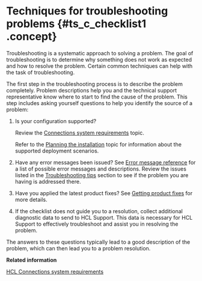 # Techniques for troubleshooting problems {#ts_c_checklist1 .concept}

Troubleshooting is a systematic approach to solving a problem. The goal of troubleshooting is to determine why something does not work as expected and how to resolve the problem. Certain common techniques can help with the task of troubleshooting.

The first step in the troubleshooting process is to describe the problem completely. Problem descriptions help you and the technical support representative know where to start to find the cause of the problem. This step includes asking yourself questions to help you identify the source of a problem:

1.  Is your configuration supported?

    Review the [Connections system requirements](../plan/r_install_prerqs.md) topic.

    Refer to the [Planning the installation](../plan/c_planning_the_installation.md) topic for information about the supported deployment scenarios.

2.  Have any error messages been issued? See [Error message reference](c_error_codes.md) for a list of possible error messages and descriptions. Review the issues listed in the [Troubleshooting tips](ts_c_ts_tips_overview.md) section to see if the problem you are having is addressed there.
3.  Have you applied the latest product fixes? See [Getting product fixes](ts_t_fixes.md) for more details.
4.  If the checklist does not guide you to a resolution, collect additional diagnostic data to send to HCL Support. This data is necessary for HCL Support to effectively troubleshoot and assist you in resolving the problem.

The answers to these questions typically lead to a good description of the problem, which can then lead you to a problem resolution.

**Related information**  


[HCL Connections system requirements](../plan/r_install_prerqs.md)

